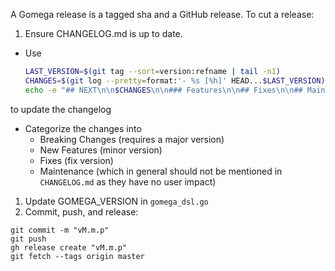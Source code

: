 A Gomega release is a tagged sha and a GitHub release.  To cut a release:

1. Ensure CHANGELOG.md is up to date.
  - Use 
    ```bash
    LAST_VERSION=$(git tag --sort=version:refname | tail -n1)
    CHANGES=$(git log --pretty=format:'- %s [%h]' HEAD...$LAST_VERSION)
    echo -e "## NEXT\n\n$CHANGES\n\n### Features\n\n## Fixes\n\n## Maintenance\n\n$(cat CHANGELOG.md)" > CHANGELOG.md
    ```
   to update the changelog
  - Categorize the changes into
    - Breaking Changes (requires a major version)
    - New Features (minor version)
    - Fixes (fix version)
    - Maintenance (which in general should not be mentioned in `CHANGELOG.md` as they have no user impact)
1. Update GOMEGA_VERSION in `gomega_dsl.go`
1. Commit, push, and release:
  ```
  git commit -m "vM.m.p"
  git push
  gh release create "vM.m.p"
  git fetch --tags origin master
  ```